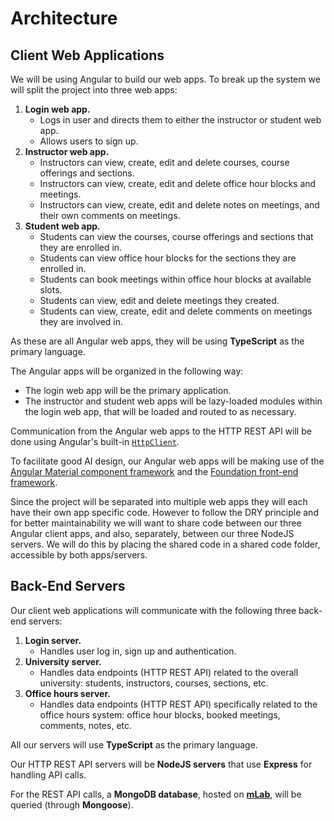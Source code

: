 # Architecture

## Client Web Applications

We will be using Angular to build our web apps.
To break up the system we will split the project into three web apps:

1. **Login web app.**
   - Logs in user and directs them to either the instructor or student web app.
   - Allows users to sign up.
2. **Instructor web app.**
   - Instructors can view, create, edit and delete courses, course offerings and sections.
   - Instructors can view, create, edit and delete office hour blocks and meetings.
   - Instructors can view, create, edit and delete notes on meetings, and their own comments on meetings.
3. **Student web app.**
   - Students can view the courses, course offerings and sections that they are enrolled in.
   - Students can view office hour blocks for the sections they are enrolled in.
   - Students can book meetings within office hour blocks at available slots.
   - Students can view, edit and delete meetings they created.
   - Students can view, create, edit and delete comments on meetings they are involved in.

As these are all Angular web apps, they will be using **TypeScript** as the primary language.

The Angular apps will be organized in the following way:

- The login web app will be the primary application.
- The instructor and student web apps will be lazy-loaded modules within the login web app,
  that will be loaded and routed to as necessary.

Communication from the Angular web apps to the HTTP REST API will be done
using Angular's built-in [`HttpClient`](https://angular.io/guide/http).

To facilitate good AI design, our Angular web apps will be making use of
the [Angular Material component framework](https://material.angular.io/) and
the [Foundation front-end framework](https://foundation.zurb.com/).

Since the project will be separated into multiple web apps
they will each have their own app specific code.
However to follow the DRY principle and for better maintainability
we will want to share code between our three Angular client apps,
and also, separately, between our three NodeJS servers.
We will do this by placing the shared code in a shared code folder,
accessible by both apps/servers.

## Back-End Servers

Our client web applications will communicate with the following three back-end servers:

1. **Login server.**
   - Handles user log in, sign up and authentication.
2. **University server.**
   - Handles data endpoints (HTTP REST API) related to the overall university:
     students, instructors, courses, sections, etc.
3. **Office hours server.**
   - Handles data endpoints (HTTP REST API) specifically related to the office hours system:
     office hour blocks, booked meetings, comments, notes, etc.

All our servers will use **TypeScript** as the primary language.

Our HTTP REST API servers will be **NodeJS servers** that use **Express** for handling API calls.

For the REST API calls, a **MongoDB database**, hosted on **[mLab](https://mlab.com/)**, will be queried (through **Mongoose**).